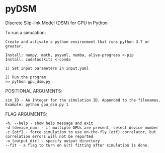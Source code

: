 # pyDSM

Discrete Slip-link Model (DSM) for GPU in Python

To run a simulation:
```
Create and activate a python environment that runs python 3.7 or greater.

Install: numpy, math, pyyaml, numba, alive-progress <-pip
Install: cudatoolkits <-conda

1) Set input parameters in input.yaml

2) Run the program
>> python gpu_dsm.py

```

POSITIONAL ARGUMENTS:
```
sim_ID - An integer for the simulation ID. Appended to the filenames. Example: python gpu_dsm.py 1
```

FLAG ARGUMENTS:

```
-h, --help - show help message and exit
-d [device_num] - if multiple GPUs are present, select device number
-c [otf] - force simulation to use on-the-fly (otf) correlator, but correlation errors will not be reported
-o [output_dir] - specify output directory
--fit - a flag to turn on G(t) fitting after simulation is done. 
```
